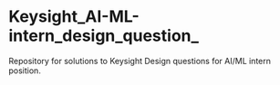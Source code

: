 # Keysight_AI-ML-intern_design_question_
Repository for solutions to Keysight Design questions for AI/ML intern position.

